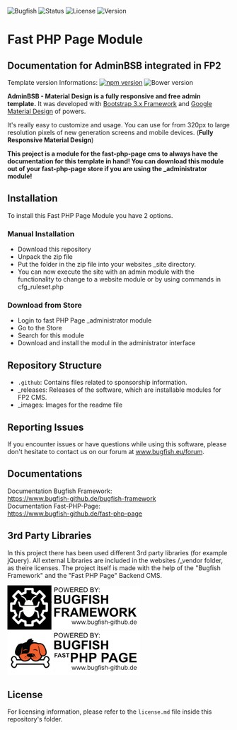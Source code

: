 ![Bugfish](https://img.shields.io/badge/Bugfish-FP2_Module-orange)
![Status](https://img.shields.io/badge/Status-Finished-green)
![License](https://img.shields.io/badge/License-GPLv3-black)
![Version](https://img.shields.io/badge/Version-1.101-white)

# Fast PHP Page Module
## Documentation for AdminBSB integrated in FP2
Template version Informations:
[![npm version](https://img.shields.io/npm/v/adminbsb-materialdesign.svg)](https://www.npmjs.com/package/adminbsb-materialdesign)
![Bower version](https://img.shields.io/bower/v/adminbsb-materialdesign.svg)

**AdminBSB - Material Design is a fully responsive and free admin template.** It was developed with [Bootstrap 3.x Framework](http://getbootstrap.com) and [Google Material Design](https://material.google.com) of powers.

It's really easy to customize and usage. You can use for from 320px to large resolution pixels of new generation screens and mobile devices. (**Fully Responsive Material Design**) 

**This project is a module for the fast-php-page cms to always have the documentation for this template in hand! You can download this module out of your fast-php-page store if you are using the _administrator module!**

## Installation
To install this Fast PHP Page Module you have 2 options.

### Manual Installation
- Download this repository
- Unpack the zip file
- Put the folder in the zip file into your websites _site directory.
- You can now execute the site with an admin module with the functionality to change to a website module or by using commands in cfg_ruleset.php

### Download from Store
- Login to fast PHP Page _administrator module
- Go to the Store
- Search for this module
- Download and install the modul in the administrator interface

## Repository Structure
- `.github`: Contains files related to sponsorship information.
- _releases: Releases of the software, which are installable modules for FP2 CMS.
- _images: Images for the readme file

## Reporting Issues
If you encounter issues or have questions while using this software, please don't hesitate to contact us on our forum at www.bugfish.eu/forum.

## Documentations
Documentation Bugfish Framework:  
https://www.bugfish-github.de/bugfish-framework  
Documentation Fast-PHP-Page:  
https://www.bugfish-github.de/fast-php-page    

## 3rd Party Libraries
In this project there has been used different 3rd party libraries (for example jQuery). All external Libraries are included in the websites /_vendor folder, as theire licenses. The project itself is made with the help of the "Bugfish Framework" and the "Fast PHP Page" Backend CMS.

![Bugfish Framework](./_images/bugfish-framework-banner.jpg) 
![Bugfish FP² Banner](./_images/bugfish-fp2-banner.jpg)

## License

For licensing information, please refer to the `license.md` file inside this repository's folder.